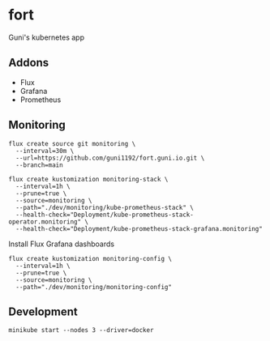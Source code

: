 # fort

Guni's kubernetes app

## Addons

- Flux
- Grafana
- Prometheus

## Monitoring

```
flux create source git monitoring \
  --interval=30m \
  --url=https://github.com/guni1192/fort.guni.io.git \
  --branch=main
```

```
flux create kustomization monitoring-stack \
  --interval=1h \
  --prune=true \
  --source=monitoring \
  --path="./dev/monitoring/kube-prometheus-stack" \
  --health-check="Deployment/kube-prometheus-stack-operator.monitoring" \
  --health-check="Deployment/kube-prometheus-stack-grafana.monitoring"
```

Install Flux Grafana dashboards

```
flux create kustomization monitoring-config \
  --interval=1h \
  --prune=true \
  --source=monitoring \
  --path="./dev/monitoring/monitoring-config"
```


## Development

```
minikube start --nodes 3 --driver=docker
```

